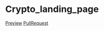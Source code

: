 # Crypto_landing_page

[Preview](https://santadp.github.io/Crypto_landing_page/)
[PullRequest](https://github.com/SantaDP/Crypto_landing_page)